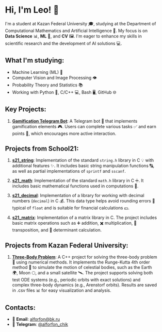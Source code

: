 # Hi, I'm Leo! 👋

I'm a student at Kazan Federal University 🎓, studying at the Department of Computational Mathematics and Artificial Intelligence 🤖. My focus is on **Data Science** 📊, **ML** 🧠, and **CV** 🖼️. I'm eager to enhance my skills in scientific research and the development of AI solutions 💻.

## What I'm studying:
- Machine Learning (ML) 🤖
- Computer Vision and Image Processing 👁️
- Probability Theory and Statistics 📚
- Working with Python 🐍, C/C++ 💻, Bash 🖥️, GitHub 🌐

## Key Projects:
1. **[Gamification Telegram Bot](https://github.com/LeonidMitrofanov/Gamification_tg_bot)**: A Telegram bot 🤖 that implements gamification elements 🎮. Users can complete various tasks ✅ and earn points 🎯, which encourages more active interaction.

## Projects from School21:
1. **[s21_string](https://github.com/LeonidMitrofanov/s21_string)**: Implementation of the standard `string.h` library in C 💡 with additional features ✨. It includes basic string manipulation functions 🔠, as well as partial implementations of `sprintf` and `sscanf`.

2. **[s21_math](https://github.com/LeonidMitrofanov/s21_math)**: Implementation of the standard `math.h` library in C ➗. It includes basic mathematical functions used in computations 🔢.

3. **[s21_decimal](https://github.com/LeonidMitrofanov/s21_decimal)**: Implementation of a library for working with decimal numbers (`decimal`) in C 💰. This data type helps avoid rounding errors 🔄 typical of `float` and is suitable for financial calculations 💵.

4. **[s21_matrix](https://github.com/LeonidMitrofanov/s21_matrix)**: Implementation of a matrix library in C. The project includes basic matrix operations such as ➕ addition, ✖️ multiplication, 🔄 transposition, and 📐 determinant calculation.

## Projects from Kazan Federal University:
1. **[Three-Body Problem](https://github.com/LeonidMitrofanov/Three-Body_Problem)**: A C++ project for solving the three-body problem 🌌 using numerical methods. It implements the Runge-Kutta 4th order method 🧮 to simulate the motion of celestial bodies, such as the Earth 🌍, Moon 🌕, and a small satellite 🛰️. The project supports solving both test ODE systems (e.g., periodic orbits with exact solutions) and complex three-body dynamics (e.g., Arenstorf orbits). Results are saved in .csv files 📊 for easy visualization and analysis.


## Contacts:
- 📧 **Email**: alforfon@bk.ru
- 📱 **Telegram**: [@alforfon_chik](https://t.me/alforfon_chik)

<!--
Feel free to add more details or projects! 🚀
-->
